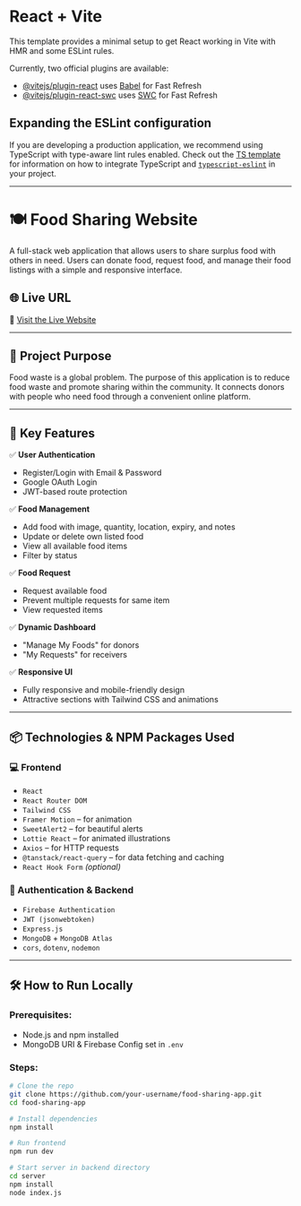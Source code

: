 # React + Vite

This template provides a minimal setup to get React working in Vite with HMR and some ESLint rules.

Currently, two official plugins are available:

- [@vitejs/plugin-react](https://github.com/vitejs/vite-plugin-react/blob/main/packages/plugin-react) uses [Babel](https://babeljs.io/) for Fast Refresh
- [@vitejs/plugin-react-swc](https://github.com/vitejs/vite-plugin-react/blob/main/packages/plugin-react-swc) uses [SWC](https://swc.rs/) for Fast Refresh

## Expanding the ESLint configuration

If you are developing a production application, we recommend using TypeScript with type-aware lint rules enabled. Check out the [TS template](https://github.com/vitejs/vite/tree/main/packages/create-vite/template-react-ts) for information on how to integrate TypeScript and [`typescript-eslint`](https://typescript-eslint.io) in your project.

---------------------------------------------------------------------------------
# 🍽️ Food Sharing Website

A full-stack web application that allows users to share surplus food with others in need. Users can donate food, request food, and manage their food listings with a simple and responsive interface.

## 🌐 Live URL

🔗 [Visit the Live Website](https://food-sharing-1821c.web.app/)

---

## 🎯 Project Purpose

Food waste is a global problem. The purpose of this application is to reduce food waste and promote sharing within the community. It connects donors with people who need food through a convenient online platform.

---

## 🚀 Key Features

✅ **User Authentication**
- Register/Login with Email & Password
- Google OAuth Login
- JWT-based route protection

✅ **Food Management**
- Add food with image, quantity, location, expiry, and notes
- Update or delete own listed food
- View all available food items
- Filter by status

✅ **Food Request**
- Request available food
- Prevent multiple requests for same item
- View requested items

✅ **Dynamic Dashboard**
- "Manage My Foods" for donors
- "My Requests" for receivers

✅ **Responsive UI**
- Fully responsive and mobile-friendly design
- Attractive sections with Tailwind CSS and animations

---

## 📦 Technologies & NPM Packages Used

### 💻 Frontend
- `React`
- `React Router DOM`
- `Tailwind CSS`
- `Framer Motion` – for animation
- `SweetAlert2` – for beautiful alerts
- `Lottie React` – for animated illustrations
- `Axios` – for HTTP requests
- `@tanstack/react-query` – for data fetching and caching
- `React Hook Form` *(optional)*

### 🔐 Authentication & Backend
- `Firebase Authentication`
- `JWT (jsonwebtoken)`
- `Express.js`
- `MongoDB` + `MongoDB Atlas`
- `cors`, `dotenv`, `nodemon`

---

## 🛠️ How to Run Locally

### Prerequisites:
- Node.js and npm installed
- MongoDB URI & Firebase Config set in `.env`

### Steps:
```bash
# Clone the repo
git clone https://github.com/your-username/food-sharing-app.git
cd food-sharing-app

# Install dependencies
npm install

# Run frontend
npm run dev

# Start server in backend directory
cd server
npm install
node index.js
